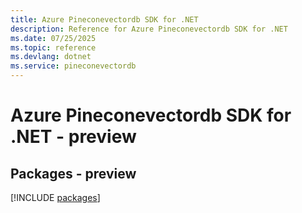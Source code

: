 ```yaml
---
title: Azure Pineconevectordb SDK for .NET
description: Reference for Azure Pineconevectordb SDK for .NET
ms.date: 07/25/2025
ms.topic: reference
ms.devlang: dotnet
ms.service: pineconevectordb
---
```

# Azure Pineconevectordb SDK for .NET - preview
## Packages - preview
[!INCLUDE [packages](pineconevectordb-index.md)]